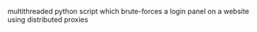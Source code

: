 multithreaded python script which brute-forces a login panel on a website using distributed proxies
